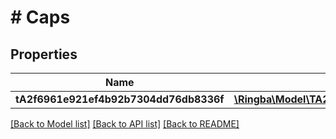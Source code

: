 # # Caps

## Properties

Name | Type | Description | Notes
------------ | ------------- | ------------- | -------------
**tA2f6961e921ef4b92b7304dd76db8336f** | [**\Ringba\Model\TA2f6961e921ef4b92b7304dd76db8336f1**](TA2f6961e921ef4b92b7304dd76db8336f1.md) |  |

[[Back to Model list]](../../README.md#models) [[Back to API list]](../../README.md#endpoints) [[Back to README]](../../README.md)
